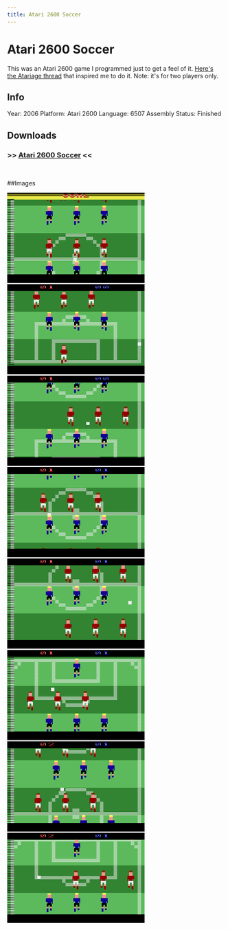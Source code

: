 ```yaml
---
title: Atari 2600 Soccer
---
```


# Atari 2600 Soccer

This was an Atari 2600 game I programmed just to get a feel of it.
[Here's the Atariage thread][Original thread] that inspired me to do it.
Note: it's for two players only.

## Info
Year: 2006
Platform: Atari 2600
Language: 6507 Assembly
Status: Finished

## Downloads
### >> [Atari 2600 Soccer](/downloads/a2600_soccer.zip "Download Atari 2600 Soccer") <<
<br>

##Images

<div class="ContentFlow">
	<div class="flow">
		<img class="item" src="/atari-2600-soccer/a2600_soccer.bin_0.png" />
		<img class="item" src="/atari-2600-soccer/a2600_soccer.bin_1.png" />
		<img class="item" src="/atari-2600-soccer/a2600_soccer.bin_2.png" />
		<img class="item" src="/atari-2600-soccer/a2600_soccer.bin_3.png" />
		<img class="item" src="/atari-2600-soccer/a2600_soccer.bin_4.png" />
		<img class="item" src="/atari-2600-soccer/a2600_soccer.bin_5.png" />
		<img class="item" src="/atari-2600-soccer/a2600_soccer.bin_6.png" />
		<img class="item" src="/atari-2600-soccer/a2600_soccer.bin_7.png" />
	</div>
</div>


[Original thread]: (http://www.atariage.com/forums/topic/90363-atari-2600-soccer/#entry1103567)